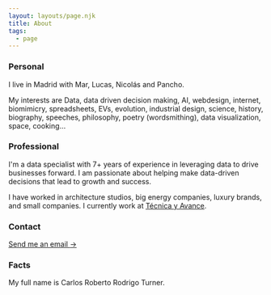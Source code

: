 ```yaml
---
layout: layouts/page.njk
title: About
tags:
  - page
---
```


<h3>Personal</h3>
<p>I live in Madrid with Mar, Lucas, Nicolás and Pancho.</p>
<p>
My interests are Data, data driven decision making, AI, webdesign, internet, biomimicry, spreadsheets, EVs, evolution, industrial design, science, history, biography, speeches, philosophy, poetry (wordsmithing), data visualization, space, cooking...  
</p>

<h3>Professional</h3>
<p>
I'm a data specialist with 7+ years of experience in leveraging data to drive businesses forward. I am passionate about helping make data-driven decisions that lead to growth and success. 
</p>
<p>
I have worked in architecture studios, big energy companies, luxury brands, and small companies. I currently work at <a href="http://tecnicayavance.com">Técnica y Avance</a>.
</p>


<h3>Contact</h3>
<p><a class="cta" href="mailto:rodrigoturner.carlos@gmail.com">Send me an email <span class="arrow">-></span></a></p>

<h3>Facts</h3>
<p>My full name is Carlos Roberto Rodrigo Turner.</p>